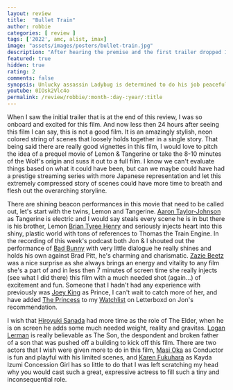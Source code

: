 ```yaml
---
layout: review
title:  "Bullet Train"
author: robbie
categories: [ review ]
tags: ['2022', amc, alist, imax]
image: "assets/images/posters/bullet-train.jpg"
description: "After hearing the premise and the first trailer dropped I was all in and about 20 minutes into the film I was wondering how long this film was going to be.  There are lots of fun moments and great performances but overall it is lacking in any substance."
featured: true
hidden: true
rating: 2
comments: false
synopsis: Unlucky assassin Ladybug is determined to do his job peacefully after one too many gigs gone off the rails. Fate, however, may have other plans, as Ladybug's latest mission puts him on a collision course with lethal adversaries from around the globe—all with connected, yet conflicting, objectives—on the world's fastest train.
youtube: 0IOsk2Vlc4o
permalink: /review/robbie/:month-:day-:year/:title
---
```


When I saw the initial trailer that is at the end of this review, I was so onboard and excited for this film.  And now less then 24 hours after seeing this film I can say, this is not a good film.  It is an amazingly stylish, neon colored string of scenes that loosely holds together in a single story.  That being said there are really good vignettes in this film, I would love to pitch the idea of a prequel movie of Lemon & Tangerine or take the 8-10 minutes of the Wolf's origin and suss it out to a full film.  I know we can't evaluate things based on what it could have been, but can we maybe could have had a prestige streaming series with more Japanese representation and let this extremely compressed story of scenes could have more time to breath and flesh out the overarching storyline.

There are shining beacon performances in this movie that need to be called out, let's start with the twins, Lemon and Tangerine.  <a href="https://www.imdb.com/name/nm1093951/">Aaron Taylor-Johnson</a> as Tangerine is electric and I would say steals every scene he is in but there is his brother, Lemon <a href="https://www.imdb.com/name/nm3109964/">Brian Tyree Henry</a> and seriously injects heart into this shiny, plastic world with tons of references to Thomas the Train Engine.  In the recording of this week's podcast both Jon & I shouted out the performance of <a href="https://www.imdb.com/name/nm9559545/">Bad Bunny</a> with very little dialogue he really shines and holds his own against Brad Pitt, he's charming and charismatic.  <a href="https://www.imdb.com/name/nm5939164/">Zazie Beetz</a> was a nice surprise as she always brings an energy and vitality to any film she's a part of and in less then 7 minutes of screen time she really injects (see what I did there) this film with a much needed shot (again...) of excitement and fun.  Someone that I hadn't had any experience with previously was <a href="https://www.imdb.com/name/nm1428821/">Joey King</a> as Prince, I can't wait to catch more of her, and have added <a href="https://www.imdb.com/title/tt13406136/">The Princess</a> to my <a href="https://letterboxd.com/robbiethegeek/watchlist/">Watchlist</a> on Letterboxd on Jon's recommendation.

I wish that <a href="https://www.imdb.com/name/nm0760796/">Hiroyuki Sanada</a> had more time as the role of The Elder, when he is on screen he adds some much needed weight, reality and gravitas. <a href="https://www.imdb.com/name/nm0503567/">Logan Lerman</a> is really believable as The Son, the despondent and broken father of a son that was pushed off a building to kick off this film.  There are two actors that I wish were given more to do in this film, <a href="https://www.imdb.com/name/nm1199811/">Masi Oka</a> as Conductor is fun and playful with his limited scenes, and <a href="https://www.imdb.com/name/nm7232332/">Karen Fukuhara</a> as Kayda Izumi Concession Girl has so little to do that I was left scratching my head why you would cast such a great, expressive actress to fill such a tiny and inconsequential role.